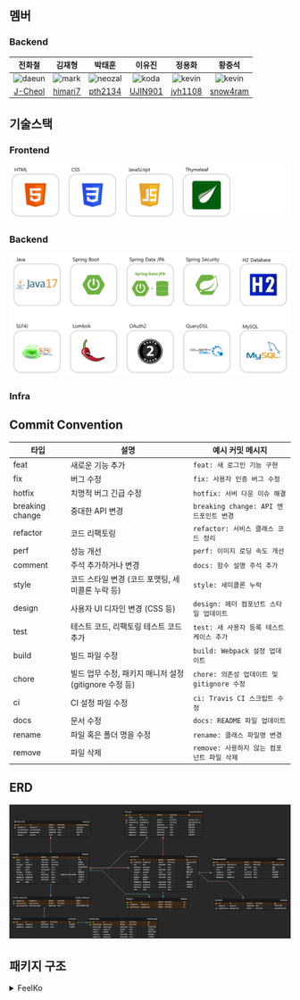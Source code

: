 ## 멤버
### Backend

|                                                  전화철                                                   |                                                  김재형                                                  |                                                   박태훈                                                   |                                                  이유진                                                  |                                                  정용화                                                   |                                                  황중석                                                   |
|:------------------------------------------------------------------------------------------------------:|:-----------------------------------------------------------------------------------------------------:|:-------------------------------------------------------------------------------------------------------:|:-----------------------------------------------------------------------------------------------------:|:------------------------------------------------------------------------------------------------------:|:------------------------------------------------------------------------------------------------------:|
| <img src="https://avatars.githubusercontent.com/u/117714970?v=4" alt="daeun" width="100" height="100"> | <img src="https://avatars.githubusercontent.com/u/117714970?v=4" alt="mark" width="100" height="100"> | <img src="https://avatars.githubusercontent.com/u/117714970?v=4" alt="neozal" width="100" height="100"> | <img src="https://avatars.githubusercontent.com/u/117714970?v=4" alt="koda" width="100" height="100"> | <img src="https://avatars.githubusercontent.com/u/117714970?v=4" alt="kevin" width="100" height="100"> | <img src="https://avatars.githubusercontent.com/u/117714970?v=4" alt="kevin" width="100" height="100"> |
|                                 [J-Cheol](https://github.com/J-Cheol)                                  |                               [himari7](https://github.com/himari7)                               |                                  [pth2134](https://github.com/pth2134)                                  |                                   [UJIN901](https://github.com/UJIN901)                                   |                                  [jyh1108](https://github.com/jyh1108)                                   |                                                  [snow4ram](https://github.com/snow4ram)                                                  |

## 기술스택
### Frontend
![Frontend_stack](src/main/resources/static/images/readme/Frontend_stack.png)

### Backend
![Backend_stack](src/main/resources/static/images/readme/Backend_stack.png)

### Infra

## Commit Convention
| 타입            | 설명                                          | 예시 커밋 메시지                        |
|----------------|----------------------------------------------|----------------------------------|
| feat           | 새로운 기능 추가                              | `feat: 새 로그인 기능 구현`              |
| fix            | 버그 수정                                    | `fix: 사용자 인증 버그 수정`              |
| hotfix         | 치명적 버그 긴급 수정                          | `hotfix: 서버 다운 이슈 해결`            |
| breaking change | 중대한 API 변경                              | `breaking change: API 엔드포인트 변경`  |
| refactor       | 코드 리팩토링                                 | `refactor: 서비스 클래스 코드 정리`        |
| perf           | 성능 개선                                    | `perf: 이미지 로딩 속도 개선`             |
| comment        | 주석 추가하거나 변경                            | `docs: 함수 설명 주석 추가`              |
| style          | 코드 스타일 변경 (코드 포맷팅, 세미콜론 누락 등) | `style: 세미콜론 누락`                 |
| design         | 사용자 UI 디자인 변경 (CSS 등)                 | `design: 헤더 컴포넌트 스타일 업데이트`       |
| test           | 테스트 코드, 리팩토링 테스트 코드 추가          | `test: 새 사용자 등록 테스트 케이스 추가`      |
| build          | 빌드 파일 수정                                | `build: Webpack 설정 업데이트`         |
| chore          | 빌드 업무 수정, 패키지 매니저 설정 (gitignore 수정 등) | `chore: 의존성 업데이트 및 gitignore 수정` |
| ci             | CI 설정 파일 수정                             | `ci: Travis CI 스크립트 수정`          |
| docs           | 문서 수정                                    | `docs: README 파일 업데이트`           |
| rename         | 파일 혹은 폴더 명을 수정                        | `rename: 클래스 파일명 변경`             |
| remove         | 파일 삭제                                    | `remove: 사용하지 않는 컴포넌트 파일 삭제`     |

## ERD
![img.png](img.png)

## 패키지 구조
<details>
<summary> FeelKo</summary>
<pre><code>
📦feelKo
 ┣ 📂domain
 ┃ ┣ 📂chat
 ┃ ┃ ┣ 📂chatMessage
 ┃ ┃ ┃ ┣ 📂api
 ┃ ┃ ┃ ┃ ┣ 📂request
 ┃ ┃ ┃ ┃ ┗ 📂response
 ┃ ┃ ┃ ┣ 📂entity
 ┃ ┃ ┃ ┣ 📂repository
 ┃ ┃ ┃ ┗ 📂service
 ┃ ┃ ┗ 📂chatRoom
 ┃ ┃ ┃ ┣ 📂controller
 ┃ ┃ ┃ ┃ ┗ 📂request
 ┃ ┃ ┃ ┣ 📂dto
 ┃ ┃ ┃ ┣ 📂entity
 ┃ ┃ ┃ ┣ 📂repository
 ┃ ┃ ┃ ┗ 📂service
 ┃ ┣ 📂comment
 ┃ ┃ ┗ 📂entity
 ┃ ┣ 📂experience
 ┃ ┃ ┣ 📂api
 ┃ ┃ ┣ 📂application
 ┃ ┃ ┣ 📂dao
 ┃ ┃ ┣ 📂dto
 ┃ ┃ ┣ 📂entity
 ┃ ┃ ┗ 📂form
 ┃ ┣ 📂main
 ┃ ┃ ┣ 📂api
 ┃ ┃ ┗ 📂application
 ┃ ┣ 📂member
 ┃ ┃ ┣ 📂api
 ┃ ┃ ┃ ┗ 📂Request
 ┃ ┃ ┣ 📂application
 ┃ ┃ ┣ 📂dao
 ┃ ┃ ┣ 📂dto
 ┃ ┃ ┗ 📂entity
 ┃ ┣ 📂payment
 ┃ ┃ ┣ 📂api
 ┃ ┃ ┃ ┣ 📂response
 ┃ ┃ ┃ ┗ 📂reuqest
 ┃ ┃ ┣ 📂application
 ┃ ┃ ┣ 📂dao
 ┃ ┃ ┣ 📂dto
 ┃ ┃ ┗ 📂entity
 ┃ ┗ 📂wishlist
 ┃ ┃ ┣ 📂api
 ┃ ┃ ┣ 📂application
 ┃ ┃ ┣ 📂dao
 ┃ ┃ ┣ 📂dto
 ┃ ┃ ┗ 📂entity
 ┣ 📂global
 ┃ ┣ 📂common
 ┃ ┃ ┗ 📂entity
 ┃ ┣ 📂init
 ┃ ┣ 📂security
 ┃ ┗ 📂websocket
</code></pre>
</details>